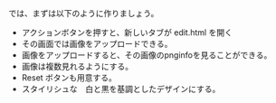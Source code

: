 
では、まずは以下のように作りましょう。

- アクションボタンを押すと、新しいタブが edit.html を開く
- その画面では画像をアップロードできる。
- 画像をアップロードすると、その画像のpnginfoを見ることができる。
- 画像は複数見れるようにする。
- Reset ボタンも用意する。
- スタイリシュな　白と黒を基調としたデザインにする。
